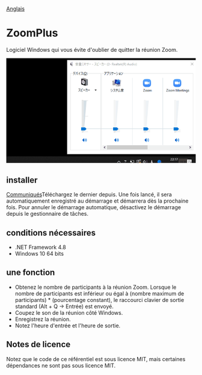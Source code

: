 [Anglais](https://github.com/34j/ZoomCloser/blob/master/README.en.md)

# ZoomPlus

Logiciel Windows qui vous évite d'oublier de quitter la réunion Zoom.

![Sample Gif](https://github.com/34j/ZoomCloser/blob/master/ExampleFast.gif)

## installer

[Communiqués](https://github.com/34j/ZoomCloser/releases)Téléchargez le dernier depuis.
Une fois lancé, il sera automatiquement enregistré au démarrage et démarrera dès la prochaine fois. Pour annuler le démarrage automatique, désactivez le démarrage depuis le gestionnaire de tâches.

## conditions nécessaires

-   .NET Framework 4.8
-   Windows 10 64 bits

## une fonction

-   Obtenez le nombre de participants à la réunion Zoom. Lorsque le nombre de participants est inférieur ou égal à (nombre maximum de participants) \* (pourcentage constant), le raccourci clavier de sortie standard (Alt + Q → Entrée) est envoyé.
-   Coupez le son de la réunion côté Windows.
-   Enregistrez la réunion.
-   Notez l'heure d'entrée et l'heure de sortie.

## Notes de licence

Notez que le code de ce référentiel est sous licence MIT, mais certaines dépendances ne sont pas sous licence MIT.

